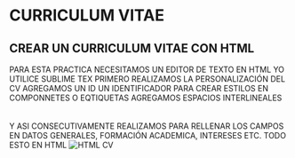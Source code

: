 # CURRICULUM VITAE 
##  CREAR UN CURRICULUM VITAE CON HTML 
PARA ESTA PRACTICA  NECESITAMOS UN EDITOR DE TEXTO EN HTML YO UTILICE  SUBLIME TEX
PRIMERO REALIZAMOS LA PERSONALIZACIÓN DEL CV
AGREGAMOS UN ID UN IDENTIFICADOR PARA CREAR ESTILOS EN COMPONNETES O EQTIQUETAS
AGREGAMOS ESPACIOS INTERLINEALES <BR><BR><BR> Y ASI CONSECUTIVAMENTE REALIZAMOS PARA RELLENAR LOS CAMPOS EN DATOS GENERALES, FORMACIÓN ACADEMICA,
INTERESES ETC. TODO ESTO EN HTML
![HTML CV]()
